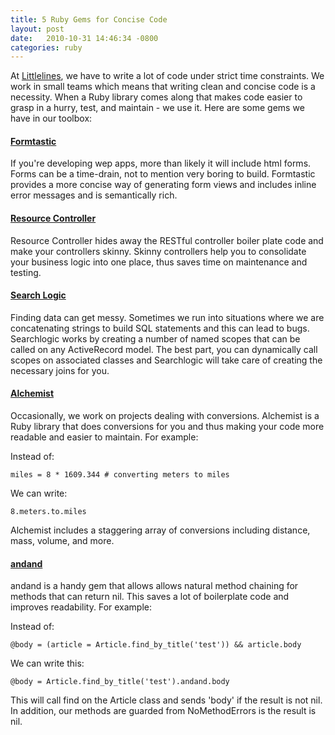 ```yaml
---
title: 5 Ruby Gems for Concise Code
layout: post
date:   2010-10-31 14:46:34 -0800
categories: ruby
---
```


At [Littlelines](http://littlelines.com), we have to write a lot of code under
strict time constraints. We work in small teams which means that
writing clean and concise code is a necessity. When a Ruby library comes along
that makes code easier to grasp in a hurry, test, and maintain - we use it. Here
are some gems we have in our toolbox: <!--more-->

#### [Formtastic](http://github.com/justinfrench/formtastic)

If you're developing wep apps, more than likely it will include html forms.
Forms can be a time-drain, not to mention very boring to build. Formtastic
provides a more concise way of generating form views and includes inline error
messages and is semantically rich.

#### [Resource  Controller](http://github.com/giraffesoft/resource_controller)

Resource Controller hides away the RESTful controller boiler plate code and make
your controllers skinny. Skinny controllers help you to consolidate your
business logic into one place, thus saves time on maintenance and testing.

#### [Search Logic](http://github.com/binarylogic/searchlogic)

Finding data can get messy. Sometimes we run into situations where we are
concatenating strings to build SQL statements and this can lead to
bugs. Searchlogic works by creating a number of named scopes that can be called
on any ActiveRecord model. The best part, you can dynamically call scopes on
associated classes and Searchlogic will take care of creating the necessary
joins for you.

#### [Alchemist](http://github.com/toastyapps/alchemist)

Occasionally, we work on projects dealing with conversions.  Alchemist is a Ruby
library that does conversions for you and thus making your code more readable
and easier to maintain. For example:

Instead of:

    miles = 8 * 1609.344 # converting meters to miles

We can write:

    8.meters.to.miles

Alchemist includes a staggering array of conversions including distance, mass, volume, and more.

#### [andand](http://andand.rubyforge.org/)

andand is a handy gem that allows allows natural method chaining for methods that can return nil. This saves a lot of boilerplate code and improves readability. For example:

Instead of:

    @body = (article = Article.find_by_title('test')) && article.body

We can write this:

    @body = Article.find_by_title('test').andand.body

This will call find on the Article class and sends 'body' if the result is not nil. In addition, our methods are guarded from NoMethodErrors is the result is nil.
